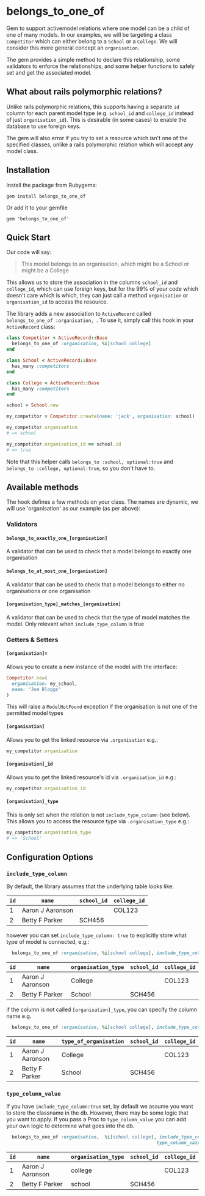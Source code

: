 # belongs_to_one_of
Gem to support activemodel relations where one model can be a child of one of many models.
In our examples, we will be targeting a class `Competitor` which can either belong to a `School` or a `College`.
We will consider this more general concept an `organisation`.

The gem provides a simple method to declare this relationship, some validators to enforce the relationships,
and some helper functions to safely set and get the associated model.

## What about rails polymorphic relations?

Unlike rails polymorphic relations, this supports having a separate `id` column for each parent 
model type (e.g. `school_id` and `college_id` instead of just `organisation_id`). This is desirable
(in some cases) to enable the database to use foreign keys.

The gem will also error if you try to set a resource which isn't one of the specified classes, unlike
a rails polymorphic relation which will accept any model class.


## Installation

Install the package from Rubygems:
```shell script
gem install belongs_to_one_of
```

Or add it to your gemfile
```
gem 'belongs_to_one_of'
```

## Quick Start

Our code will say:

> This model belongs to an organisation, which might be a School or might be a College

This allows us to store the association in the columns `school_id` and `college_id`, which can use foreign keys,
but for the 99% of your code which doesn't care which is which, they can just call a method `organisation` or 
`organisation_id` to access the resource.

The library adds a new association to `ActiveRecord` called `belongs_to_one_of :organisation, `. To use it, simply call this
hook in your `ActiveRecord` class:

```ruby
class Competitor < ActiveRecord::Base
  belongs_to_one_of :organisation, %i[school college]
end

class School < ActiveRecord::Base
  has_many :competitors
end 

class College < ActiveRecord::Base
  has_many :competitors
end 

school = School.new

my_competitor = Competitor.create(name: 'jack', organisation: school)

my_competitor.organisation
# => school

my_competitor.organisation_id == school.id
# => true 
```

Note that this helper calls `belongs_to :school, optional:true` and `belongs_to :college, optional:true`, so you don't have to.

## Available methods

The hook defines a few methods on your class. The names are dynamic, we will use 'organisation' as our example
(as per above):

### Validators

#### `belongs_to_exactly_one_[organisation]`
A validator that can be used to check that a model belongs to exactly one organisation

#### `belongs_to_at_most_one_[organisation]`
A validator that can be used to check that a model belongs to either no organisations or one organisation

#### `[organisation_type]_matches_[organisation]`
A validator that can be used to check that the type of model matches the model. Only relevant when 
`include_type_column` is true

### Getters & Setters

#### `[organisation]=`
Allows you to create a new instance of the model with the interface:

```ruby
Competitor.new(
  organisation: my_school,
  name: "Joe Bloggs"
)
```

This will raise a `ModelNotFound` exception if the organisation is not one of the permitted model types

#### `[organisation]`
Allows you to get the linked resource via `.organisation` e.g.:
```ruby
my_competitor.organisation
```
#### `[organisation]_id`
Allows you to get the linked resource's id via `.organisation_id` e.g.:
```ruby
my_competitor.organisation_id
``` 

#### `[organisation]_type`
This is only set when the relation is not `include_type_column` (see below). This allows you to access the resource type via
`.organisation_type` e.g.:
```ruby
my_competitor.organisation_type
# => 'School'
``` 

## Configuration Options

### `include_type_column`

By default, the library assumes that the underlying table looks like:

`id` | `name` | `school_id` | `college_id`
----|----|---|---
1 | Aaron J Aaronson | | COL123
2 | Betty F Parker | SCH456 | 

however you can set `include_type_column: true` to explicitly store what type of model is connected, e.g.:

```ruby
  belongs_to_one_of :organisation, %i[school college], include_type_column: true
```

`id` | `name` | `organisation_type` | `school_id` | `college_id`
----|----|---|---|---
1 | Aaron J Aaronson | College | | COL123
2 | Betty F Parker | School | SCH456 | 

if the column is not called `[organisation]_type`, you can specify the column name e.g.

```ruby
  belongs_to_one_of :organisation, %i[school college], include_type_column: :type_of_organisation
```

`id` | `name` | `type_of_organisation` | `school_id` | `college_id`
----|----|---|---|---
1 | Aaron J Aaronson | College | | COL123
2 | Betty F Parker | School | SCH456 | 


### `type_column_value`

If you have `include_type_column:true` set, by default we assume you want to store the classname in the db.
However, there may be some logic that you want to apply. If you pass a Proc to `type_column_value` 
you can add your own logic to determine what goes into the db.

```ruby
  belongs_to_one_of :organisation,  %i[school college], include_type_column: true,
                                                       type_column_value: ->(resource) { resource.class.downcase }
```

`id` | `name` | `organisation_type` | `school_id` | `college_id`
----|----|---|---|---
1 | Aaron J Aaronson | college | | COL123
2 | Betty F Parker | school | SCH456 | 
